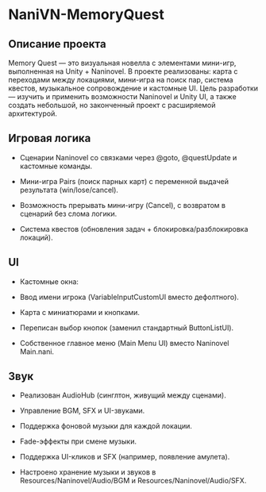 # NaniVN-MemoryQuest


## Описание проекта

Memory Quest — это визуальная новелла с элементами мини-игр, выполненная на Unity + Naninovel.
В проекте реализованы: карта с переходами между локациями, мини-игра на поиск пар, система квестов, музыкальное сопровождение и кастомные UI.
Цель разработки — изучить и применить возможности Naninovel и Unity UI, а также создать небольшой, но законченный проект с расширяемой архитектурой.

## Игровая логика

* Сценарии Naninovel со связками через @goto, @questUpdate и кастомные команды.

* Мини-игра Pairs (поиск парных карт) с переменной выдачей результата (win/lose/cancel).

* Возможность прерывать мини-игру (Cancel), с возвратом в сценарий без слома логики.

* Система квестов (обновления задач + блокировка/разблокировка локаций).

 ## UI

* Кастомные окна:

* Ввод имени игрока (VariableInputCustomUI вместо дефолтного).

* Карта с миниатюрами и кнопками.

* Переписан выбор кнопок (заменил стандартный ButtonListUI).

* Собственное главное меню (Main Menu UI) вместо Naninovel Main.nani.

## Звук

* Реализован AudioHub (синглтон, живущий между сценами).

* Управление BGM, SFX и UI-звуками.

* Поддержка фоновой музыки для каждой локации.

* Fade-эффекты при смене музыки.

* Поддержка UI-кликов и SFX (например, появление амулета).

* Настроено хранение музыки и звуков в Resources/Naninovel/Audio/BGM и Resources/Naninovel/Audio/SFX.
